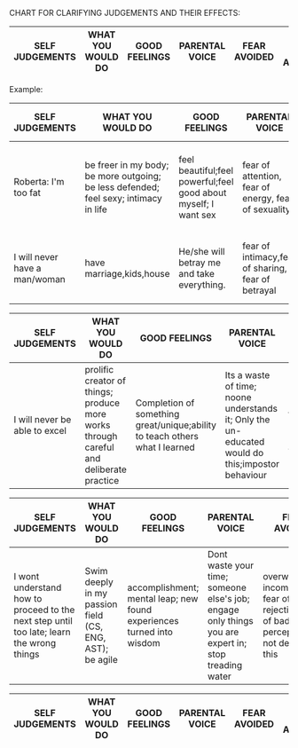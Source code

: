 CHART FOR CLARIFYING JUDGEMENTS AND THEIR EFFECTS:

|SELF JUDGEMENTS|WHAT YOU WOULD DO|GOOD FEELINGS|PARENTAL VOICE|FEAR AVOIDED|OTHER AREAS AFFECTED |
|---------------|-----------------|-------------|--------------|------------|---------------------|

Example:

|SELF JUDGEMENTS|WHAT YOU WOULD DO|GOOD FEELINGS|PARENTAL VOICE|FEAR AVOIDED|OTHER AREAS AFFECTED |
|---------------|-----------------|-------------|--------------|------------|---------------------|
|Roberta: I'm too fat|be freer in my body; be more outgoing; be less defended; feel sexy; intimacy in life|feel beautiful;feel powerful;feel good about myself; I want sex|fear of attention, fear of energy, fear of sexuality|hold down sex feelings and creative every-where in life; not nourished in area of sex|
|I will never have a man/woman|have marriage,kids,house|He/she will betray me and take everything.|fear of intimacy,fear of sharing, fear of betrayal|no close relationships with men/women in other areas of life|

|SELF JUDGEMENTS|WHAT YOU WOULD DO|GOOD FEELINGS|PARENTAL VOICE|FEAR AVOIDED|OTHER AREAS AFFECTED |
|---------------|-----------------|-------------|--------------|------------|---------------------|
|I will never be able to excel|prolific creator of things; produce more works through careful and deliberate practice|Completion of something great/unique;ability to teach others what I learned|Its a waste of time; noone understands it; Only the un-educated would do this;impostor behaviour|Fear of denial from others; rejection; blame; abandonment|No voice in the scheme of things, powerless; unable to influence/mentor|

|SELF JUDGEMENTS|WHAT YOU WOULD DO|GOOD FEELINGS|PARENTAL VOICE|FEAR AVOIDED|OTHER AREAS AFFECTED |
|---------------|-----------------|-------------|--------------|------------|---------------------|
|I wont understand how to proceed to the next step until too late; learn the wrong things|Swim deeply in my passion field (CS, ENG, AST); be agile|accomplishment; mental leap; new found experiences turned into wisdom|Dont waste your time; someone else's job; engage only things you are expert in; stop treading water|overwhelming incompetence; fear of rejection; fear of bad perception;Do not deserve this|Cannot drive conversation on important matters; superficial relationships|

|SELF JUDGEMENTS|WHAT YOU WOULD DO|GOOD FEELINGS|PARENTAL VOICE|FEAR AVOIDED|OTHER AREAS AFFECTED |
|---------------|-----------------|-------------|--------------|------------|---------------------|
